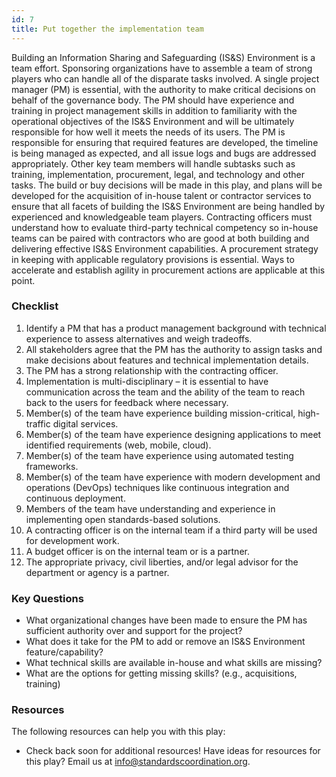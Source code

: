 ```yaml
---
id: 7
title: Put together the implementation team
---
```


Building an Information Sharing and Safeguarding (IS&S) Environment is a team effort. Sponsoring organizations have to assemble a team of strong players who can handle all of the disparate tasks involved. A single project manager (PM) is essential, with the authority to make critical decisions on behalf of the governance body. The PM should have experience and training in project management skills in addition to familiarity with the operational objectives of the IS&S Environment and will be ultimately responsible for how well it meets the needs of its users. The PM is responsible for ensuring that required features are developed, the timeline is being managed as expected, and all issue logs and bugs are addressed appropriately. Other key team members will handle subtasks such as training, implementation, procurement, legal, and technology and other tasks. The build or buy decisions will be made in this play, and plans will be developed for the acquisition of in-house talent or contractor services to ensure that all facets of building the IS&S Environment are being handled by experienced and knowledgeable team players. Contracting officers must understand how to evaluate third-party technical competency so in-house teams can be paired with contractors who are good at both building and delivering effective IS&S Environment capabilities. A procurement strategy in keeping with applicable regulatory provisions is essential. Ways to accelerate and establish agility in procurement actions are applicable at this point.

### Checklist
1. Identify a PM that has a product management background with technical experience to assess alternatives and weigh tradeoffs.
2. All stakeholders agree that the PM has the authority to assign tasks and make decisions about features and technical implementation details.
3. The PM has a strong relationship with the contracting officer.
4. Implementation is multi-disciplinary – it is essential to have communication across the team and the ability of the team to reach back to the users for feedback where necessary.
5. Member(s) of the team have experience building mission-critical, high-traffic digital services.
6. Member(s) of the team have experience designing applications to meet identified requirements (web, mobile, cloud).
7. Member(s) of the team have experience using automated testing frameworks.
8. Member(s) of the team have experience with modern development and operations (DevOps) techniques like continuous integration and continuous deployment.
9. Members of the team have understanding and experience in implementing open standards-based solutions.
10. A contracting officer is on the internal team if a third party will be used for development work.
11. A budget officer is on the internal team or is a partner.
12. The appropriate privacy, civil liberties, and/or legal advisor for the department or agency is a partner.

### Key Questions
- What organizational changes have been made to ensure the PM has sufficient authority over and support for the project?
- What does it take for the PM to add or remove an IS&S Environment feature/capability?
- What technical skills are available in-house and what skills are missing?
- What are the options for getting missing skills? (e.g., acquisitions, training)

### Resources
The following resources can help you with this play:
- Check back soon for additional resources! Have ideas for resources for this play? Email us at info@standardscoordination.org. 
